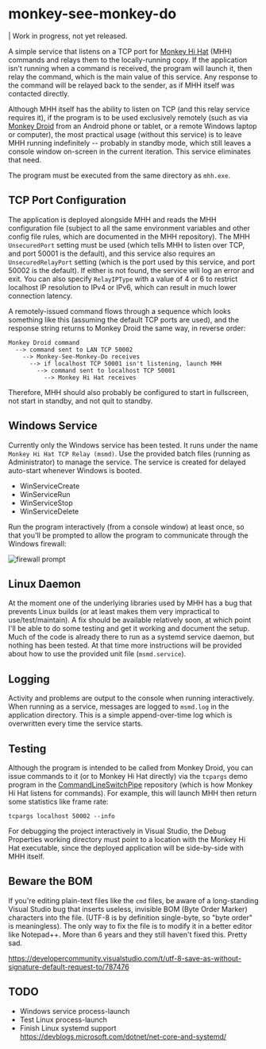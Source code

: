 # monkey-see-monkey-do

| Work in progress, not yet released.

A simple service that listens on a TCP port for [Monkey Hi Hat](https://github.com/MV10/monkey-hi-hat) (MHH) commands and relays them to the locally-running copy. If the application isn't running when a command is received, the program will launch it, then relay the command, which is the main value of this service. Any response to the command will be relayed back to the sender, as if MHH itself was contacted directly.

Although MHH itself has the ability to listen on TCP (and this relay service requires it), if the program is to be used exclusively remotely (such as via [Monkey Droid](https://github.com/MV10/monkey-droid) from an Android phone or tablet, or a remote Windows laptop or computer), the most practical usage (without this service) is to leave MHH running indefinitely -- probably in standby mode, which still leaves a console window on-screen in the current iteration. This service eliminates that need.

The program must be executed from the same directory as `mhh.exe`.

## TCP Port Configuration
The application is deployed alongside MHH and reads the MHH configuration file (subject to all the same environment variables and other config file rules, which are documented in the MHH repository). The MHH `UnsecuredPort` setting must be used (which tells MHH to listen over TCP, and port 50001 is the default), and this service also requires an `UnsecuredRelayPort` setting (which is the port used by this service, and port 50002 is the default). If either is not found, the service will log an error and exit. You can also specify `RelayIPType` with a value of 4 or 6 to restrict localhost IP resolution to IPv4 or IPv6, which can result in much lower connection latency.

A remotely-issued command flows through a sequence which looks something like this (assuming the default TCP ports are used), and the response string returns to Monkey Droid the same way, in reverse order:

```
Monkey Droid command
  --> command sent to LAN TCP 50002 
    --> Monkey-See-Monkey-Do receives
      --> if localhost TCP 50001 isn't listening, launch MHH 
        --> command sent to localhost TCP 50001 
          --> Monkey Hi Hat receives
```

Therefore, MHH should also probably be configured to start in fullscreen, not start in standby, and not quit to standby.

## Windows Service
Currently only the Windows service has been tested. It runs under the name `Monkey Hi Hat TCP Relay (msmd)`. Use the provided batch files (running as Administrator) to manage the service. The service is created for delayed auto-start whenever Windows is booted.

* WinServiceCreate
* WinServiceRun
* WinServiceStop
* WinServiceDelete

Run the program interactively (from a console window) at least once, so that you'll be prompted to allow the program to communicate through the Windows firewall:

![firewall prompt](https://mcguirev10.com/assets/misc/msmd-firewall.jpg)

## Linux Daemon
At the moment one of the underlying libraries used by MHH has a bug that prevents Linux builds (or at least makes them very impractical to use/test/maintain). A fix should be available relatively soon, at which point I'll be able to do some testing and get it working and document the setup. Much of the code is already there to run as a systemd service daemon, but nothing has been tested. At that time more instructions will be provided about how to use the provided unit file (`msmd.service`).

## Logging
Activity and problems are output to the console when running interactively. When running as a service, messages are logged to `msmd.log` in the application directory. This is a simple append-over-time log which is overwritten every time the service starts.

## Testing
Although the program is intended to be called from Monkey Droid, you can issue commands to it (or to Monkey Hi Hat directly) via the `tcpargs` demo program in the [CommandLineSwitchPipe](https://github.com/MV10/CommandLineSwitchPipe) repository (which is how Monkey Hi Hat listens for commands). For example, this will launch MHH then return some statistics like frame rate:

`tcpargs localhost 50002 --info`

For debugging the project interactively in Visual Studio, the Debug Properties working directory must point to a location with the Monkey Hi Hat executable, since the deployed application will be side-by-side with MHH itself.

## Beware the BOM
If you're editing plain-text files like the `cmd` files, be aware of a long-standing Visual Studio bug that inserts useless, invisible BOM (Byte Order Marker) characters into the file. (UTF-8 is by definition single-byte, so "byte order" is meaningless). The only way to fix the file is to modify it in a better editor like Notepad++. More than 6 years and they still haven't fixed this. Pretty sad.

https://developercommunity.visualstudio.com/t/utf-8-save-as-without-signature-default-request-to/787476

## TODO
* Windows service process-launch
* Test Linux process-launch
* Finish Linux systemd support https://devblogs.microsoft.com/dotnet/net-core-and-systemd/
